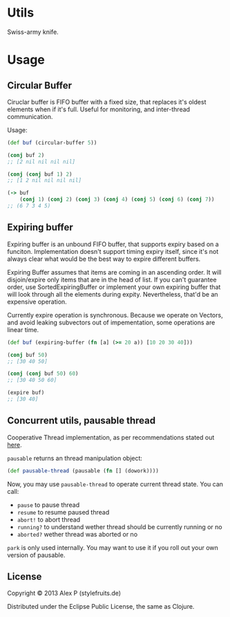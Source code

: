 # Utils

Swiss-army knife.

# Usage

## Circular Buffer

Ciruclar buffer is FIFO buffer with a fixed size, that replaces it's oldest
elements when if it's full. Useful for monitoring, and inter-thread communication.

Usage:

```clojure
(def buf (circular-buffer 5))

(conj buf 2)
;; [2 nil nil nil nil]

(conj (conj buf 1) 2)
;; [1 2 nil nil nil nil]

(-> buf
    (conj 1) (conj 2) (conj 3) (conj 4) (conj 5) (conj 6) (conj 7))
;; (6 7 3 4 5)
```

## Expiring buffer

Expiring buffer is an unbound FIFO buffer, that supports expiry based on a funciton.
Implementation doesn't support timing expiry itself, since it's not always clear what
would be the best way to expire different buffers.

Expiring Buffer assumes that items are coming in an ascending order. It will disjoin/expire
only items that are in the head of list. If you can't guarantee order, use SortedExpiringBuffer
or implement your own expiring buffer that will look through all the elements during expity.
Nevertheless, that'd be an expensive operation.

Currently expire operation is synchronous. Because we operate on Vectors, and avoid leaking
subvectors out of impementation, some operations are linear time.

```clojure
(def buf (expiring-buffer (fn [a] (>= 20 a)) [10 20 30 40]))

(conj buf 50)
;; [30 40 50]

(conj (conj buf 50) 60)
;; [30 40 50 60]

(expire buf)
;; [30 40]
```

## Concurrent utils, pausable thread

Cooperative Thread implementation, as per recommendations stated out [here](http://docs.oracle.com/javase/1.5.0/docs/guide/misc/threadPrimitiveDeprecation.html).

`pausable` returns an thread manipulation object:

```clojure
(def pausable-thread (pausable (fn [] (dowork))))
```

Now, you may use `pausable-thread` to operate current thread state. You can call:

  * `pause` to pause thread
  * `resume` to resume paused thread
  * `abort!` to abort thread
  * `running?` to understand wether thread should be currently running or no
  * `aborted?` wether thread was aborted or no

`park` is only used internally. You may want to use it if you roll out your own version of pausable.

## License

Copyright © 2013 Alex P (stylefruits.de)

Distributed under the Eclipse Public License, the same as Clojure.
